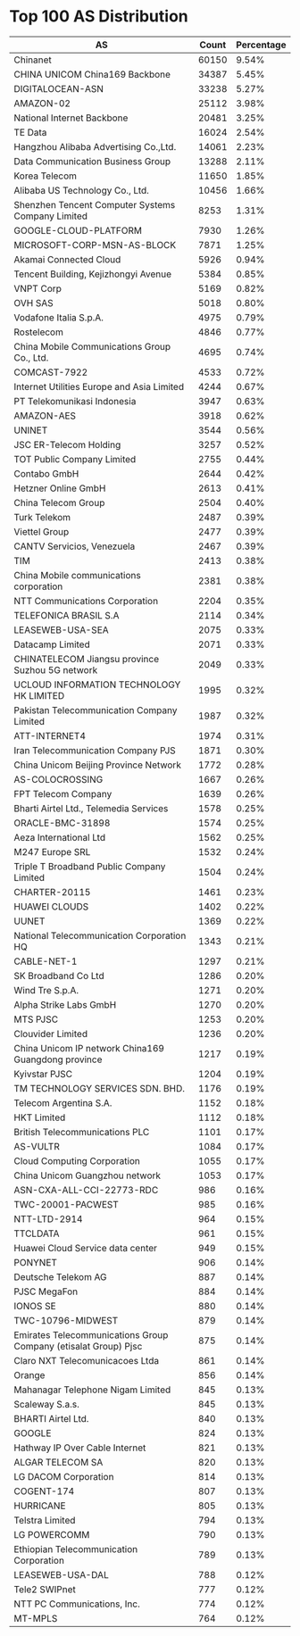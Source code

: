 # Top 100 AS Distribution
| AS | Count | Percentage |
|----|----|----|
| Chinanet | 60150 | 9.54% |
| CHINA UNICOM China169 Backbone | 34387 | 5.45% |
| DIGITALOCEAN-ASN | 33238 | 5.27% |
| AMAZON-02 | 25112 | 3.98% |
| National Internet Backbone | 20481 | 3.25% |
| TE Data | 16024 | 2.54% |
| Hangzhou Alibaba Advertising Co.,Ltd. | 14061 | 2.23% |
| Data Communication Business Group | 13288 | 2.11% |
| Korea Telecom | 11650 | 1.85% |
| Alibaba US Technology Co., Ltd. | 10456 | 1.66% |
| Shenzhen Tencent Computer Systems Company Limited | 8253 | 1.31% |
| GOOGLE-CLOUD-PLATFORM | 7930 | 1.26% |
| MICROSOFT-CORP-MSN-AS-BLOCK | 7871 | 1.25% |
| Akamai Connected Cloud | 5926 | 0.94% |
| Tencent Building, Kejizhongyi Avenue | 5384 | 0.85% |
| VNPT Corp | 5169 | 0.82% |
| OVH SAS | 5018 | 0.80% |
| Vodafone Italia S.p.A. | 4975 | 0.79% |
| Rostelecom | 4846 | 0.77% |
| China Mobile Communications Group Co., Ltd. | 4695 | 0.74% |
| COMCAST-7922 | 4533 | 0.72% |
| Internet Utilities Europe and Asia Limited | 4244 | 0.67% |
| PT Telekomunikasi Indonesia | 3947 | 0.63% |
| AMAZON-AES | 3918 | 0.62% |
| UNINET | 3544 | 0.56% |
| JSC ER-Telecom Holding | 3257 | 0.52% |
| TOT Public Company Limited | 2755 | 0.44% |
| Contabo GmbH | 2644 | 0.42% |
| Hetzner Online GmbH | 2613 | 0.41% |
| China Telecom Group | 2504 | 0.40% |
| Turk Telekom | 2487 | 0.39% |
| Viettel Group | 2477 | 0.39% |
| CANTV Servicios, Venezuela | 2467 | 0.39% |
| TIM | 2413 | 0.38% |
| China Mobile communications corporation | 2381 | 0.38% |
| NTT Communications Corporation | 2204 | 0.35% |
| TELEFONICA BRASIL S.A | 2114 | 0.34% |
| LEASEWEB-USA-SEA | 2075 | 0.33% |
| Datacamp Limited | 2071 | 0.33% |
| CHINATELECOM Jiangsu province Suzhou 5G network | 2049 | 0.33% |
| UCLOUD INFORMATION TECHNOLOGY HK LIMITED | 1995 | 0.32% |
| Pakistan Telecommunication Company Limited | 1987 | 0.32% |
| ATT-INTERNET4 | 1974 | 0.31% |
| Iran Telecommunication Company PJS | 1871 | 0.30% |
| China Unicom Beijing Province Network | 1772 | 0.28% |
| AS-COLOCROSSING | 1667 | 0.26% |
| FPT Telecom Company | 1639 | 0.26% |
| Bharti Airtel Ltd., Telemedia Services | 1578 | 0.25% |
| ORACLE-BMC-31898 | 1574 | 0.25% |
| Aeza International Ltd | 1562 | 0.25% |
| M247 Europe SRL | 1532 | 0.24% |
| Triple T Broadband Public Company Limited | 1504 | 0.24% |
| CHARTER-20115 | 1461 | 0.23% |
| HUAWEI CLOUDS | 1402 | 0.22% |
| UUNET | 1369 | 0.22% |
| National Telecommunication Corporation HQ | 1343 | 0.21% |
| CABLE-NET-1 | 1297 | 0.21% |
| SK Broadband Co Ltd | 1286 | 0.20% |
| Wind Tre S.p.A. | 1271 | 0.20% |
| Alpha Strike Labs GmbH | 1270 | 0.20% |
| MTS PJSC | 1253 | 0.20% |
| Clouvider Limited | 1236 | 0.20% |
| China Unicom IP network China169 Guangdong province | 1217 | 0.19% |
| Kyivstar PJSC | 1204 | 0.19% |
| TM TECHNOLOGY SERVICES SDN. BHD. | 1176 | 0.19% |
| Telecom Argentina S.A. | 1152 | 0.18% |
| HKT Limited | 1112 | 0.18% |
| British Telecommunications PLC | 1101 | 0.17% |
| AS-VULTR | 1084 | 0.17% |
| Cloud Computing Corporation | 1055 | 0.17% |
| China Unicom Guangzhou network | 1053 | 0.17% |
| ASN-CXA-ALL-CCI-22773-RDC | 986 | 0.16% |
| TWC-20001-PACWEST | 985 | 0.16% |
| NTT-LTD-2914 | 964 | 0.15% |
| TTCLDATA | 961 | 0.15% |
| Huawei Cloud Service data center | 949 | 0.15% |
| PONYNET | 906 | 0.14% |
| Deutsche Telekom AG | 887 | 0.14% |
| PJSC MegaFon | 884 | 0.14% |
| IONOS SE | 880 | 0.14% |
| TWC-10796-MIDWEST | 879 | 0.14% |
| Emirates Telecommunications Group Company (etisalat Group) Pjsc | 875 | 0.14% |
| Claro NXT Telecomunicacoes Ltda | 861 | 0.14% |
| Orange | 856 | 0.14% |
| Mahanagar Telephone Nigam Limited | 845 | 0.13% |
| Scaleway S.a.s. | 845 | 0.13% |
| BHARTI Airtel Ltd. | 840 | 0.13% |
| GOOGLE | 824 | 0.13% |
| Hathway IP Over Cable Internet | 821 | 0.13% |
| ALGAR TELECOM SA | 820 | 0.13% |
| LG DACOM Corporation | 814 | 0.13% |
| COGENT-174 | 807 | 0.13% |
| HURRICANE | 805 | 0.13% |
| Telstra Limited | 794 | 0.13% |
| LG POWERCOMM | 790 | 0.13% |
| Ethiopian Telecommunication Corporation | 789 | 0.13% |
| LEASEWEB-USA-DAL | 788 | 0.12% |
| Tele2 SWIPnet | 777 | 0.12% |
| NTT PC Communications, Inc. | 774 | 0.12% |
| MT-MPLS | 764 | 0.12% |
